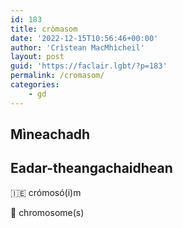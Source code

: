 ```yaml
---
id: 183
title: cròmasom
date: '2022-12-15T10:56:46+00:00'
author: 'Crìstean MacMhìcheil'
layout: post
guid: 'https://faclair.lgbt/?p=183'
permalink: /cromasom/
categories:
    - gd
---
```


## Mìneachadh

## Eadar-theangachaidhean

&#x1f1ee;&#x1f1ea; crómosó(i)m

&#x1f3f4;&#xe0067;&#xe0062;&#xe0065;&#xe006e;&#xe0067;&#xe007f; chromosome(s)
